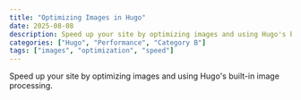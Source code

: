 ```yaml
---
title: "Optimizing Images in Hugo"
date: 2025-08-08
description: Speed up your site by optimizing images and using Hugo's built-in image processing.
categories: ["Hugo", "Performance", "Category B"]
tags: ["images", "optimization", "speed"]
---
```


Speed up your site by optimizing images and using Hugo's built-in image processing.